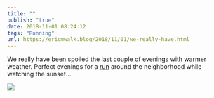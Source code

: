 ```yaml
---
title: ""
publish: "true"
date: 2018-11-01 08:24:12
tags: "Running"
url: https://ericmwalk.blog/2018/11/01/we-really-have.html
---
```


We really have been spoiled the last couple of evenings with warmer weather. Perfect evenings for a [run](https://www.strava.com/activities/1939273283) around the neighborhood while watching the sunset...

![](https://ericmwalk.blog/uploads/2022/6d8f70d287.jpg)